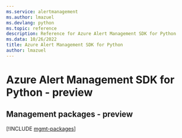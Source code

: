 ```yaml
---
ms.service: alertmanagement
ms.author: lmazuel
ms.devlang: python
ms.topic: reference
description: Reference for Azure Alert Management SDK for Python
ms.data: 10/26/2022
title: Azure Alert Management SDK for Python
author: lmazuel
---
```

# Azure Alert Management SDK for Python - preview

## Management packages - preview
[!INCLUDE [mgmt-packages](alert-management-mgmt-index.md)]